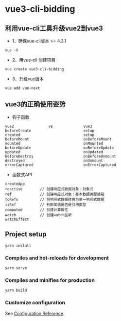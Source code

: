 # vue3-cli-bidding
## 利用vue-cli工具升级vue2到vue3
+ 1、确保vue-cli版本 >= 4.3.1
```
vue -V
```
+ 2、用vue-cli 创建项目
```
vue create vue3-cli-bidding
```
+ 3、升级vue版本
```
vue add vue-next
```
## vue3的正确使用姿势
+ 钩子函数
```
vue2                vs              vue3
beforeCreate                        setup
created                             setup
beforeMount                         onBeforeMount
mounted                             onMounted
beforeUpdate                        onBeforeUpdate
updated                             onUpdated
beforeDestroy                       onBeforeUnmount
destroyed                           onUnmount
errorCaptured                       onErrorCaptured
```
+ 函数式API
```
createApp
reactive        // 创建响应式数据对象：对象式
ref             // 创建响应式对象：基本数据类型装箱
toRefs          // 将响应式数据转换为单一响应式数据
isRef           // 判断某值是否是引用类型
computed        // 创建计算属性
watch           // 创建watch监听
watchEffect
```
## Project setup
```
yarn install
```

### Compiles and hot-reloads for development
```
yarn serve
```

### Compiles and minifies for production
```
yarn build
```

### Customize configuration
See [Configuration Reference](https://cli.vuejs.org/config/).
